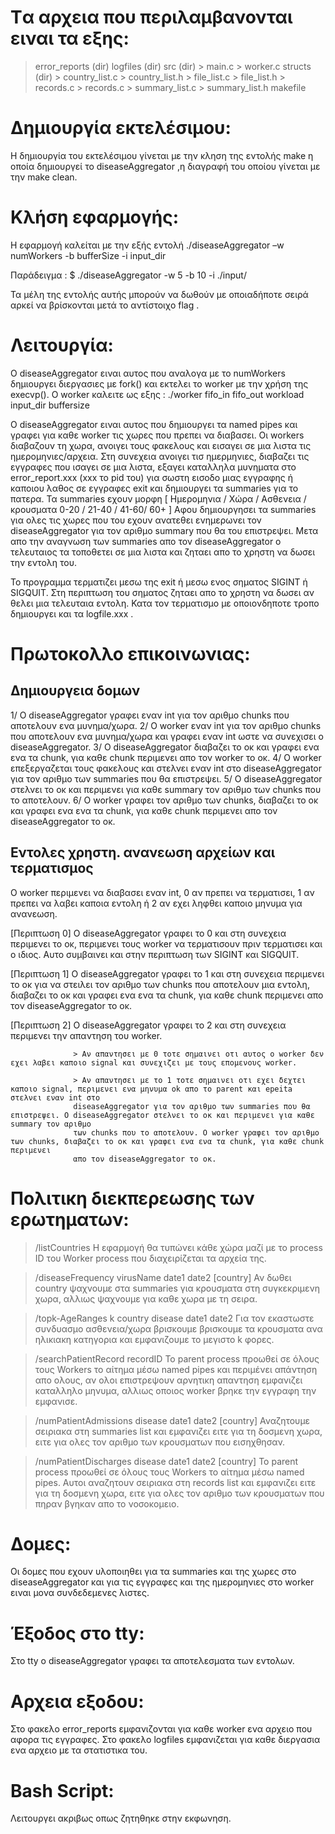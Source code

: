 Tα αρχεια που περιλαμβανονται ειναι τα εξης:
============================================
> error_reports (dir)
> logfiles (dir)
> src (dir)
    > main.c
    > worker.c
> structs (dir)
    > country_list.c
    > country_list.h
    > file_list.c
    > file_list.h
    > records.c
    > records.c
    > summary_list.c
    > summary_list.h
> makefile


Δημιουργία εκτελέσιμου:
=======================
Η δημιουργία του εκτελέσιμου γίνεται με την κληση της εντολής make η οποία δημιουργεί το diseaseAggregator ,η διαγραφή του οποίου γίνεται με την make clean.


Κλήση εφαρμογής:
================
Η εφαρμογή καλείται με την εξής εντολή
./diseaseAggregator –w numWorkers -b bufferSize -i input_dir

Παράδειγμα : $  ./diseaseAggregator -w 5 -b 10 -i ./input/

Τα μέλη της εντολής αυτής μπορούν να δωθούν με οποιαδήποτε σειρά αρκεί να βρίσκονται μετά το αντίστοιχο flag .


Λειτουργία:
===========
Ο diseaseAggregator ειναι αυτος που αναλογα με το numWorkers δημιουργει διεργασιες με fork() και εκτελει το worker με την χρήση της execvp().
O worker καλειτε ως εξης : ./worker fifo_in fifo_out workload input_dir buffersize

Ο diseaseAggregator ειναι αυτος που δημιουργει τα named pipes και γραφει για καθε worker τις χωρες που πρεπει να διαβασει.
Οι workers διαβαζουν τη χωρα, ανοιγει τους φακελους και εισαγει σε μια λιστα τις ημερομηνιες/αρχεια. Στη συνεχεια ανοιγει τισ ημερμηνιες, διαβαζει τις
εγγραφες που ισαγει σε μια λιστα, εξαγει καταλληλα μυνηματα στο error_report.xxx (xxx το pid του) για σωστη εισοδο μιας εγγραφης ή καποιου λαθος σε εγγραφες exit
και δημιουργει τα summaries για το πατερα. Τα summaries εχουν μορφη [ Ημερομηνια / Χώρα / Ασθενεια / κρουσματα 0-20 / 21-40 / 41-60/ 60+ ]
Αφου δημιουργησει τα summaries για ολες τις χωρες που του εχουν ανατεθει ενημερωνει τον diseaseAggregator για τον αριθμο summary που θα του επιστρεψει. 
Μετα απο την αναγνωση των summaries απο τον diseaseAggregator ο τελευταιος τα τοποθετει σε μια λιστα και ζηταει  απο το χρηστη να δωσει την εντολη του.

Το προγραμμα τερματιζει μεσω της exit ή μεσω ενος σηματος SIGINT ή SIGQUIT. Στη περιπτωση του σηματος ζηταει απο το χρηστη να δωσει αν θελει μια τελευταια εντολη.
Κατα τον τερματισμο με οποιονδηποτε τροπο δημιουργει και τα logfile.xxx .

Πρωτοκολλο επικοινωνιας:
========================
Δημιουργεια δομων
-----------------
  1/ O diseaseAggregator γραφει εναν int για τον αριθμο chunks που αποτελουν ενα μυνημα/χωρα.
  2/ O worker εναν int για τον αριθμο chunks που αποτελουν ενα μυνημα/χωρα και γραφει εναν int ωστε να συνεχισει ο diseaseAggregator.
  3/ O diseaseAggregator διαβαζει το οκ και γραφει ενα ενα τα chunk, για καθε chunk περιμενει απο τον worker το οκ.
  4/ Ο worker επεξεργαζεται τους φακελους και στελνει εναν int στο diseaseAggregator για τον αριθμο των summaries που θα επιστρεψει.
  5/ Ο diseaseAggregator στελνει το οκ και περιμενει για καθε summary τον αριθμο των chunks που το αποτελουν.
  6/ Ο worker γραφει τον αριθμο των chunks, διαβαζει το οκ και γραφει ενα ενα τα chunk, για καθε chunk περιμενει απο τον diseaseAggregator το οκ.

Εντολες χρηστη. ανανεωση αρχείων και τερματισμος
------------------------------
  O worker περιμενει να διαβασει εναν int, 0 αν πρεπει να τερματισει, 1 αν πρεπει να λαβει καποια εντολη ή 2 αν εχει ληφθει καποιο μηνυμα για ανανεωση.

  [Περιπτωση 0]   Ο diseaseAggregator γραφει το 0 και στη συνεχεια περιμενει το οκ, περιμενει τους worker να τερματισουν πριν τερματισει και ο ιδιος. 
                  Αυτο συμβαινει και στην περιπτωση των SIGINT και SIGQUIT.

  [Περιπτωση 1]   Ο diseaseAggregator γραφει το 1 και στη συνεχεια περιμενει το οκ για να στειλει τον αριθμο των chunks που αποτελουν μια εντολη, διαβαζει 
                  το οκ και γραφει ενα ενα τα chunk, για καθε chunk περιμενει απο τον diseaseAggregator το οκ.

  [Περιπτωση 2]   Ο diseaseAggregator γραφει το 2 και στη συνεχεια περιμενει την απαντηση του worker.

                  > Αν απαντησει με 0 τοτε σημαινει οτι αυτος ο worker δεν εχει λαβει καποιο signal και συνεχιζει με τους επομενους worker.

                  > Αν απαντησει με το 1 τοτε σημαινει οτι εχει δεχτει καποιο signal, περιμενει ενα μηνυμα ok απο το parent και epeita στελνει εναν int στο 
                  diseaseAggregator για τον αριθμο των summaries που θα επιστρεψει. Ο diseaseAggregator στελνει το οκ και περιμενει για καθε summary τον αριθμο 
                  των chunks που το αποτελουν. Ο worker γραφει τον αριθμο των chunks, διαβαζει το οκ και γραφει ενα ενα τα chunk, για καθε chunk περιμενει 
                  απο τον diseaseAggregator το οκ.


Πολιτικη διεκπερεωσης των ερωτηματων:
=====================================

  > /listCountries
      H εφαρμογή θα τυπώνει κάθε χώρα μαζί με το process ID του Worker process που διαχειρίζεται τα αρχεία της.

  > /diseaseFrequency virusName date1 date2 [country]
      Αν δωθει country ψαχνουμε στα summaries για κρουσματα στη συγκεκριμενη χωρα, αλλιως ψαχνουμε για καθε χωρα με τη σειρα.

  > /topk-AgeRanges k country disease date1 date2
      Για τον εκαστωστε συνδυασμο ασθενεια/χωρα βρισκουμε βρισκουμε τα κρουσματα ανα ηλικιακη κατηγορια και εμφανιζουμε το μεγιστο k φορες.

  > /searchPatientRecord recordID
      To parent process προωθεί σε όλους τους Workers το αίτημα μέσω named pipes και περιμένει απάντηση απο ολους, αν ολοι επιστρεψουν αρνητικη 
      απαντηση εμφανιζει καταλληλο μηνυμα, αλλιως οποιος worker βρηκε την εγγραφη την εμφανισε.

  > /numPatientAdmissions disease date1 date2 [country]
      Αναζητουμε σειριακα στη summaries list και εμφανιζει ειτε για τη δοσμενη χωρα, ειτε για ολες τον αριθμο των κρουσματων που εισηχθησαν.

  > /numPatientDischarges disease date1 date2 [country]
      To parent process προωθεί σε όλους τους Workers το αίτημα μέσω named pipes. Αυτοι αναζητουν σειριακα στη records list και εμφανιζει 
      ειτε για τη δοσμενη χωρα, ειτε για ολες τον αριθμο των κρουσματων που πηραν βγηκαν απο το νοσοκομειο.

Δομες:
======
Οι δομες που εχουν υλοποιηθει για τα summaries και της χωρες στο diseaseAggregator και για τις εγγραφες και της ημερομηνιες στο worker
ειναι μονα συνδεδεμενες λιστες.

Έξοδος στο tty:
===============
Στο tty ο diseaseAggregator γραφει τα αποτελεσματα των εντολων.

Αρχεια εξοδου:
==============
Στο φακελο error_reports εμφανιζονται για καθε worker ενα αρχειο που αφορα τις εγγραφες.
Στο φακελο logfiles εμφανιζεται για καθε διεργασια ενα αρχειο με τα στατιστικα του.

Bash Script:
============
Λειτουργει ακριβως οπως ζητηθηκε στην εκφωνηση.
